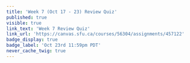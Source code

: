 ```yaml
---
title: 'Week 7 (Oct 17 - 23) Review Quiz'
published: true
visible: true
link_text: 'Week 7 Review Quiz'
link_url: 'https://canvas.sfu.ca/courses/56304/assignments/457122'
badge_display: true
badge_label: 'Oct 23rd 11:59pm PDT'
never_cache_twig: true
---
```

